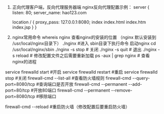 <!--
 * @Author: your name
 * @Date: 2022-04-05 22:22:11
 * @LastEditTime: 2022-04-27 21:30:39
 * @LastEditors: Please set LastEditors
 * @Description: 打开koroFileHeader查看配置 进行设置: https://github.com/OBKoro1/koro1FileHeader/wiki/%E9%85%8D%E7%BD%AE
 * @FilePath: /fe_interview/服务器/nginx.md
-->
1. 正向代理客户端，反向代理服务器端
nginx反向代理配置示例：
server {
    listen: 80;
    server_name: hao123.com

    location / {
        proxy_pass: 127.0.0.1:8080;
        index index.html index.htm index.jsp
    }
}

2. nginx常用命令
whereis nginx 查看nginx的安装的位置 （nginx 默认安装到 /usr/local/nginx目录下）
./nginx   #进入 sbin目录下执行命令 启动nginx cd /usr/local/nginx/sbin
./nginx -s stop # 关闭
./nginx -s quit # 退出
./nginx -s reload # 修改配置文件之后需要重新加载
ps -aux | grep nginx # 查看nginx的进程

service firewalld start  #开启
service firewalld restart #重启
service firewalld stop #关闭
firewall-cmd --list-all #查看防火墙规则
firewall-cmd --query-port=8080/tcp #查询端口是否开放
firewall-cmd --permanent --add-port=80/tcp #开放80端口
firewall-cmd --permanent --remove-port=8080/tcp #移除端口

firewall-cmd --reload #重启防火墙（修改配置后要重启防火墙）